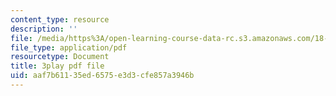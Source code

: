 ```yaml
---
content_type: resource
description: ''
file: /media/https%3A/open-learning-course-data-rc.s3.amazonaws.com/18-06sc-linear-algebra-fall-2011/aaf7b61135ed6575e3d3cfe857a3946b_RWvi4Vx4CDc.pdf
file_type: application/pdf
resourcetype: Document
title: 3play pdf file
uid: aaf7b611-35ed-6575-e3d3-cfe857a3946b
---
```

